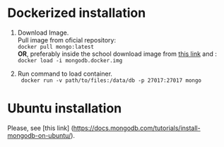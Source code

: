# Dockerized installation

1.  Download Image.  
Pull image from oficial repository:  
 `docker pull mongo:latest`  
**OR**, preferably inside the school download image from [this link](http://networking.itsv.edu.ar/descargas/mongo/) and :  
 `docker load -i mongodb.docker.img`   
    
2. Run command to load container.  
 ` docker run -v path/to/files:/data/db -p 27017:27017 mongo`   

# Ubuntu installation

Please, see [this link] (https://docs.mongodb.com/tutorials/install-mongodb-on-ubuntu/).